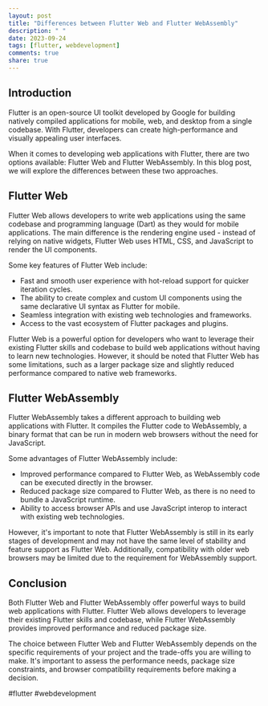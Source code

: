 ```yaml
---
layout: post
title: "Differences between Flutter Web and Flutter WebAssembly"
description: " "
date: 2023-09-24
tags: [flutter, webdevelopment]
comments: true
share: true
---
```


## Introduction
Flutter is an open-source UI toolkit developed by Google for building natively compiled applications for mobile, web, and desktop from a single codebase. With Flutter, developers can create high-performance and visually appealing user interfaces.

When it comes to developing web applications with Flutter, there are two options available: Flutter Web and Flutter WebAssembly. In this blog post, we will explore the differences between these two approaches.

## Flutter Web
Flutter Web allows developers to write web applications using the same codebase and programming language (Dart) as they would for mobile applications. The main difference is the rendering engine used - instead of relying on native widgets, Flutter Web uses HTML, CSS, and JavaScript to render the UI components.

Some key features of Flutter Web include:
- Fast and smooth user experience with hot-reload support for quicker iteration cycles.
- The ability to create complex and custom UI components using the same declarative UI syntax as Flutter for mobile.
- Seamless integration with existing web technologies and frameworks.
- Access to the vast ecosystem of Flutter packages and plugins.

Flutter Web is a powerful option for developers who want to leverage their existing Flutter skills and codebase to build web applications without having to learn new technologies. However, it should be noted that Flutter Web has some limitations, such as a larger package size and slightly reduced performance compared to native web frameworks.

## Flutter WebAssembly
Flutter WebAssembly takes a different approach to building web applications with Flutter. It compiles the Flutter code to WebAssembly, a binary format that can be run in modern web browsers without the need for JavaScript.

Some advantages of Flutter WebAssembly include:
- Improved performance compared to Flutter Web, as WebAssembly code can be executed directly in the browser.
- Reduced package size compared to Flutter Web, as there is no need to bundle a JavaScript runtime.
- Ability to access browser APIs and use JavaScript interop to interact with existing web technologies.

However, it's important to note that Flutter WebAssembly is still in its early stages of development and may not have the same level of stability and feature support as Flutter Web. Additionally, compatibility with older web browsers may be limited due to the requirement for WebAssembly support.

## Conclusion
Both Flutter Web and Flutter WebAssembly offer powerful ways to build web applications with Flutter. Flutter Web allows developers to leverage their existing Flutter skills and codebase, while Flutter WebAssembly provides improved performance and reduced package size.

The choice between Flutter Web and Flutter WebAssembly depends on the specific requirements of your project and the trade-offs you are willing to make. It's important to assess the performance needs, package size constraints, and browser compatibility requirements before making a decision.

#flutter #webdevelopment